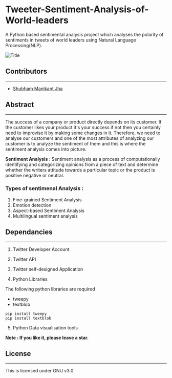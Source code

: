 # Tweeter-Sentiment-Analysis-of-World-leaders

A Python based sentimental analysis project which analyses the polarity of sentiments in tweets of world leaders using Natural Language Processing(NLP).

![](resources/world_leaders.png "Title")

## Contributors
***

* [Shubham Manikant Jha](https://github.com/shubhamjha-cse)

## Abstract

***
The success of a company or product directly depends on its customer. If the customer likes your product it's your success if not then you certainly need to improvise it by making some changes in it. Therefore, we need to analyse our customers and one of the most attributes of analyzing our customer is to analyze the sentiment of them and this is where the sentiment analysis comes into picture.  

**Sentiment Analysis** : Sentiment analysis as a process of computationally identifying and categorizing opinions from a piece of text and determine whether the writers attitude towards a particular topic or the product is positive negative or neutral.

### Types of sentimenal Analysis :

1. Fine-grained Sentiment Analysis
2. Emotion detection
3. Aspect-based Sentiment Analysis
4. Multilingual sentiment analysis


## Dependancies
***
1. Twitter Developer Account

2. Twitter API

3. Twitter self-designed Application

4. Python Libraries

The following python libraries are required
* tweepy
* textblob

~~~
pip install tweepy
pip install textblob
~~~

5. Python Data visualisation tools

**Note : If you like it, please leave a star.**


## License
***

This is licensed under GNU v3.0
